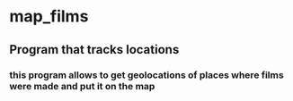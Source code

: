 # map_films
## Program that tracks locations
### this program allows to get geolocations of places where films were made and put it on the map

